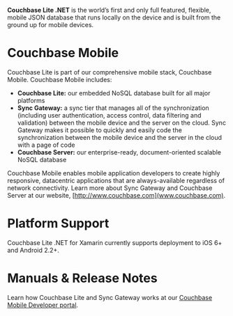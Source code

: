**Couchbase Lite .NET** is the world’s first and only full featured, flexible, mobile JSON database that runs locally on the device and is built from the ground up for mobile devices.

# Couchbase Mobile

Couchbase Lite is part of our comprehensive mobile stack, Couchbase Mobile. Couchbase Mobile includes:

* **Couchbase Lite:** our embedded NoSQL database built for all major platforms
* **Sync Gateway:** a sync tier that manages all of the synchronization (including user authentication, access control, data filtering and validation) between the mobile device and the server on the cloud. Sync Gateway makes it possible to quickly and easily code the synchronization between the mobile device and the server in the cloud with a page of code
* **Couchbase Server:** our enterprise-ready, document-oriented scalable NoSQL database

Couchbase Mobile enables mobile application developers to create highly responsive, datacentric applications that are always-available regardless of network connectivity. Learn more about Sync Gateway and Couchbase Server at our website, [http://www.couchbase.com](www.couchbase.com).

# Platform Support

Couchbase Lite .NET for Xamarin currently supports deployment to iOS 6+ and Android 2.2+.

# Manuals & Release Notes

Learn how Couchbase Lite and Sync Gateway works at our [Couchbase Mobile Developer portal](http://developer.couchbase.com/mobile/index.html).
